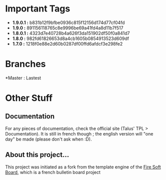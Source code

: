 Important Tags
==============

- **1.9.0.1  :** b831b12f9bfbe0936c815f12156d174d77cf04fd
- **1.9.0    :** 891156118765c8e9996be69a41fd4a8d11b7f517
- **1.8.0.1  :** 4323d7e40728b4a626f3da151902df50f0a841d7
- **1.8.0    :** 982fd61826653d8a4cb1605b0854913523d609df
- **1.7.0    :** 1218f0e88e2d60b0287df00ffd6afdcf3e298fe2

Branches
========

*Master : Lastest

Other Stuff
===========

Documentation
-------------

For any pieces of documentation, check the official site (Talus' TPL > Documentation).
It is still in french though ; the english version will "one day" be made
(please don't ask when :D).

About this project...
---------------------

This project was initiated as a fork from the template engine of the
[Fire Soft Board](http://www.fire-soft-board.com), which is a french bulletin
board project